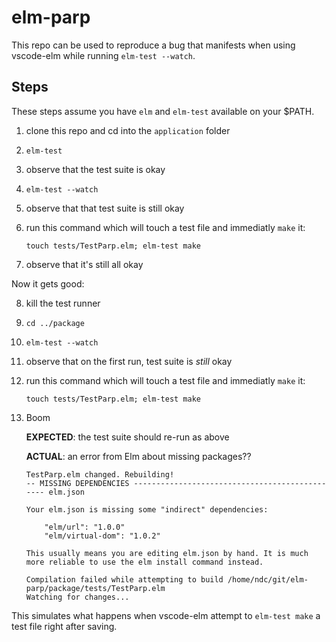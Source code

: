 # elm-parp

This repo can be used to reproduce a bug that manifests when using vscode-elm while running `elm-test --watch`.

## Steps

These steps assume you have `elm` and `elm-test` available on your $PATH.

1. clone this repo and cd into the `application` folder
2. `elm-test`
3. observe that the test suite is okay
4. `elm-test --watch`
5. observe that that test suite is still okay
6. run this command which will touch a test file and immediatly `make` it:

    `touch tests/TestParp.elm; elm-test make`

7. observe that it's still all okay

Now it gets good:

8. kill the test runner
9. `cd ../package`
10. `elm-test --watch`
11. observe that on the first run, test suite is *still* okay
12. run this command which will touch a test file and immediatly `make` it:

    `touch tests/TestParp.elm; elm-test make`

13. Boom

    **EXPECTED**: the test suite should re-run as above

    **ACTUAL**: an error from Elm about missing packages??

    ```
    TestParp.elm changed. Rebuilding!
    -- MISSING DEPENDENCIES ----------------------------------------------- elm.json

    Your elm.json is missing some "indirect" dependencies:

        "elm/url": "1.0.0"
        "elm/virtual-dom": "1.0.2"

    This usually means you are editing elm.json by hand. It is much more reliable to use the elm install command instead.

    Compilation failed while attempting to build /home/ndc/git/elm-parp/package/tests/TestParp.elm
    Watching for changes...
    ```

This simulates what happens when vscode-elm attempt to `elm-test make` a test file right after saving.